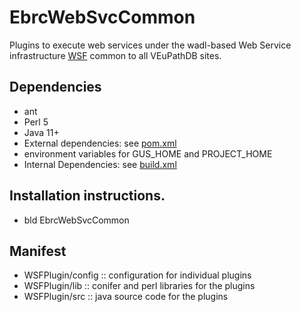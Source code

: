 # EbrcWebSvcCommon
Plugins to execute web services under the wadl-based Web Service infrastructure <a href="https://github.com/VEuPathDB/WSF">WSF</a> common to all VEuPathDB sites.

## Dependencies

   + ant
   + Perl 5
   + Java 11+
   + External dependencies: see [pom.xml](pom.xml)
   + environment variables for GUS_HOME and PROJECT_HOME
   + Internal Dependencies: see [build.xml](build.xml)

## Installation instructions.

   + bld EbrcWebSvcCommon

## Manifest

   + WSFPlugin/config :: configuration for individual plugins
   + WSFPlugin/lib :: conifer and perl libraries for the plugins
   + WSFPlugin/src :: java source code for the plugins
